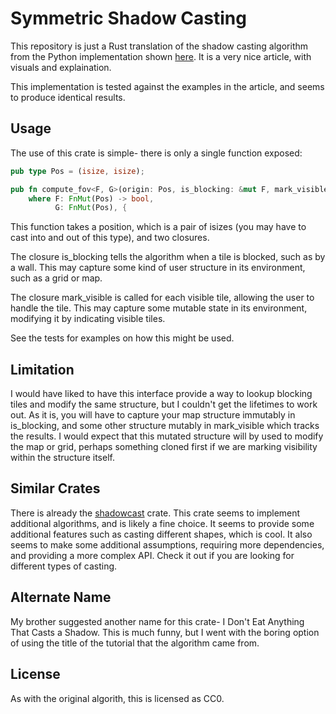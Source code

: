 # Symmetric Shadow Casting
This repository is just a Rust translation of the shadow casting algorithm from
the Python implementation shown [here](https://www.albertford.com/shadowcasting/).
It is a very nice article, with visuals and explaination.


This implementation is tested against the examples in the article, and seems to 
produce identical results. 


## Usage
The use of this crate is simple- there is only a single function exposed:
```rust
pub type Pos = (isize, isize);

pub fn compute_fov<F, G>(origin: Pos, is_blocking: &mut F, mark_visible: &mut G)
    where F: FnMut(Pos) -> bool,
          G: FnMut(Pos), {
```

This function takes a position, which is a pair of isizes (you may have to cast
into and out of this type), and two closures.


The closure is\_blocking tells the algorithm when a tile is blocked, such as by
a wall. This may capture some kind of user structure in its environment, such
as a grid or map.

The closure mark\_visible is called for each visible tile, allowing the user
to handle the tile. This may capture some mutable state in its environment,
modifying it by indicating visible tiles.


See the tests for examples on how this might be used.


## Limitation
I would have liked to have this interface provide a way to lookup blocking tiles
and modify the same structure, but I couldn't get the lifetimes to work out.
As it is, you will have to capture your map structure immutably in is\_blocking,
and some other structure mutably in mark\_visible which tracks the results.
I would expect that this mutated structure will by used to modify the map 
or grid, perhaps something cloned first if we are marking visibility
within the structure itself.


## Similar Crates
There is already the [shadowcast](https://crates.io/crates/shadowcast)
crate. This crate seems to implement additional algorithms, and is likely
a fine choice. It seems to provide some additional features
such as casting different shapes, which is cool. It also seems to make
some additional assumptions, requiring more dependencies, and providing a 
more complex API. Check it out if you are looking for different types
of casting.

## Alternate Name
My brother suggested another name for this crate- I Don't Eat Anything That
Casts a Shadow. This is much funny, but I went with the boring option
of using the title of the tutorial that the algorithm came from.

## License
As with the original algorith, this is licensed as CC0.
